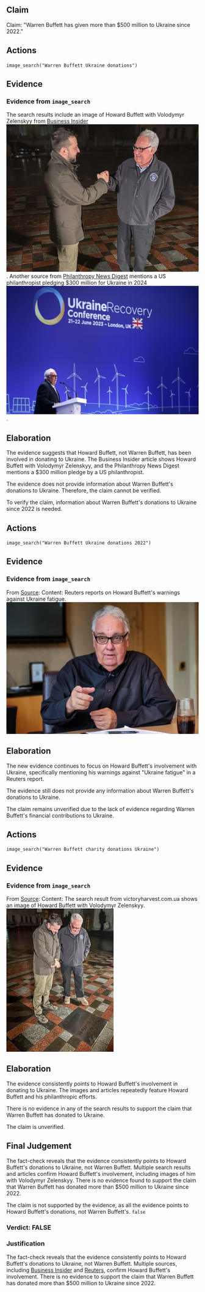 ## Claim
Claim: "Warren Buffett has given more than $500 million to Ukraine since 2022."

## Actions
```
image_search("Warren Buffett Ukraine donations")
```

## Evidence
### Evidence from `image_search`
The search results include an image of Howard Buffett with Volodymyr Zelenskyy from [Business Insider](https://www.businessinsider.com/howard-buffett-gives-500-million-to-ukraine) ![image 7121](media/2025-08-29_23-22-1756509769-924007.jpg). Another source from [Philanthropy News Digest](https://philanthropynewsdigest.org/news/other-sources/article/?id=14667666&title=US-philanthropist-pledges-$300-million-for-Ukraine-in-2024) mentions a US philanthropist pledging $300 million for Ukraine in 2024 ![image 7122](media/2025-08-29_23-22-1756509770-132742.jpg).


## Elaboration
The evidence suggests that Howard Buffett, not Warren Buffett, has been involved in donating to Ukraine. The Business Insider article shows Howard Buffett with Volodymyr Zelenskyy, and the Philanthropy News Digest mentions a $300 million pledge by a US philanthropist.

The evidence does not provide information about Warren Buffett's donations to Ukraine. Therefore, the claim cannot be verified.

To verify the claim, information about Warren Buffett's donations to Ukraine since 2022 is needed.


## Actions
```
image_search("Warren Buffett Ukraine donations 2022")
```

## Evidence
### Evidence from `image_search`
From [Source](https://www.reuters.com/world/europe/us-philanthropist-buffett-warns-against-ukraine-fatigue-2023-09-20/): 
Content: Reuters reports on Howard Buffett's warnings against Ukraine fatigue. ![image 7125](media/2025-08-29_23-23-1756509780-166593.jpg)


## Elaboration
The new evidence continues to focus on Howard Buffett's involvement with Ukraine, specifically mentioning his warnings against "Ukraine fatigue" in a Reuters report.

The evidence still does not provide any information about Warren Buffett's donations to Ukraine.

The claim remains unverified due to the lack of evidence regarding Warren Buffett's financial contributions to Ukraine.


## Actions
```
image_search("Warren Buffett charity donations Ukraine")
```

## Evidence
### Evidence from `image_search`
From [Source](https://www.victoryharvest.com.ua/en/news/velikij-drug-ukrayini-govard-baffet-nadaye-500-miljoniv-gumanitarnoyi-dopomogi): 
Content: The search result from victoryharvest.com.ua shows an image of Howard Buffett with Volodymyr Zelenskyy. ![image 7130](media/2025-08-29_23-23-1756509788-018975.jpg)


## Elaboration
The evidence consistently points to Howard Buffett's involvement in donating to Ukraine. The images and articles repeatedly feature Howard Buffett and his philanthropic efforts.

There is no evidence in any of the search results to support the claim that Warren Buffett has donated to Ukraine.

The claim is unverified.


## Final Judgement
The fact-check reveals that the evidence consistently points to Howard Buffett's donations to Ukraine, not Warren Buffett. Multiple search results and articles confirm Howard Buffett's involvement, including images of him with Volodymyr Zelenskyy. There is no evidence found to support the claim that Warren Buffett has donated more than $500 million to Ukraine since 2022.

The claim is not supported by the evidence, as all the evidence points to Howard Buffett's donations, not Warren Buffett's. `false`


### Verdict: FALSE

### Justification
The fact-check reveals that the evidence consistently points to Howard Buffett's donations to Ukraine, not Warren Buffett. Multiple sources, including [Business Insider](https://www.businessinsider.com/howard-buffett-gives-500-million-to-ukraine) and [Reuters](https://www.reuters.com/world/europe/us-philanthropist-buffett-warns-against-ukraine-fatigue-2023-09-20/), confirm Howard Buffett's involvement. There is no evidence to support the claim that Warren Buffett has donated more than $500 million to Ukraine since 2022.
